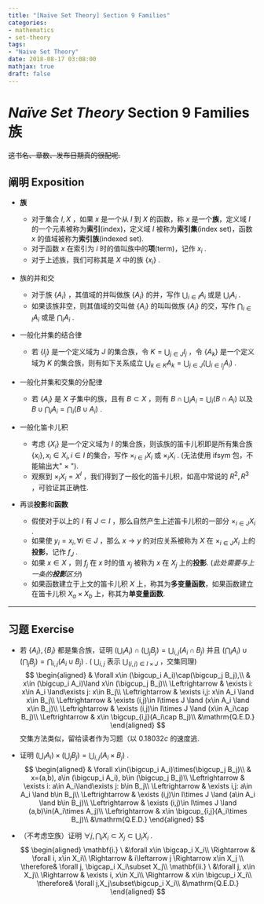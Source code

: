 ```yaml
---
title: "[Naïve Set Theory] Section 9 Families"
categories:
- mathematics
- set-theory
tags:
- "Naive Set Theory"
date: 2018-08-17 03:08:00
mathjax: true
draft: false
---
```

# *Naïve Set Theory* Section 9 Families 族
<del>这书名、章数、发布日期真的很配呢.<del>

## 阐明 Exposition
* **族**
    - 对于集合 $I,X$ ，如果 $x$ 是一个从 $I$ 到 $X$ 的函数，称 $x$ 是一个**族**，定义域 $I$ 的一个元素被称为**索引**(index)，定义域 $I$ 被称为**索引集**(index set)，函数 $x$ 的值域被称为**索引族**(indexed set).
    - 对于函数 $x$ 在索引为 $i$ 时的值叫族中的**项**(term)，记作 $x_i$ .
    - 对于上述族，我们可称其是 $X$ 中的族 $\{x_i\}$ .

* 族的并和交
    - 对于族 $\{A_i\}$ ，其值域的并叫做族 $\{A_i\}$ 的并，写作 $\bigcup_{i\in I}A_i$ 或是 $\bigcup_i A_i$ .
    - 如果该族非空，则其值域的交叫做 $\{A_i\}$ 的叫叫做族 $\{A_i\}$ 的交，写作 $\bigcap_{i\in I}A_i$ 或是 $\bigcap_i A_i$ .

* 一般化并集的结合律
    - 若 $\{I_j\}$ 是一个定义域为 $J$ 的集合族，令 $K=\bigcup_{j\in J}I_j$ ，令 $\{A_k\}$ 是一个定义域为 $K$ 的集合族，则有如下关系成立 $\bigcup_{k\in K}A_k=\bigcup_{j\in J}(\bigcup_{i\in I_j}A_i)$ .

* 一般化并集和交集的分配律
    - 若 $\{A_i\}$ 是 $X$ 子集中的族，且有 $B\subset X$ ，则有 $B\cap \bigcup_i A_i = \bigcup_i (B\cap A_i)$ 以及 $B\cup \bigcap_i A_i = \bigcap_i (B\cup A_i)$ .

* 一般化笛卡儿积
    - 考虑 $\{X_i\}$ 是一个定义域为 $I$ 的集合族，则该族的笛卡儿积即是所有集合族 $\{x_i\},x_i\in X_i, i\in I$ 的集合，写作 $\times_{i\in I}X_i$ 或 $\times_{i}X_i$ . (无法使用 ifsym 包，不能输出大" $\times$ ").
    - 观察到 $\times_i X_i = X^I$ ，我们得到了一般化的笛卡儿积，如高中常说的 $R^2, R^3$ ，可验证其正确性.

* 再谈**投影**和**函数**
    - 假使对于以上的 $I$ 有 $J\subset I$ ，那么自然产生上述笛卡儿积的一部分 $\times_{i\in J}X_i$ .
    - 如果使 $y_i=x_i, \forall i\in J$ ，那么 $x\rightarrow y$ 的对应关系被称为 $X$ 在 $\times_{i\in J}X_i$ 上的**投影**，记作 $f_J$ .
    - 如果 $x\in X$ ，则 $f_j$ 在 $x$ 时的值 $x_j$ 被称为 $x$ 在 $X_j$ 上的**投影**. (*此处需要与上一条的****投影****区分*)
    - 如果函数建立于上文的笛卡儿积 $X$ 上，称其为**多变量函数**，如果函数建立在笛卡儿积 $X_a\times X_b$ 上，称其为**单变量函数**.

----------

## 习题 Exercise
* 若 $\{A_i\},\{B_i\}$ 都是集合族，证明 $(\bigcup_i A_i)\cap(\bigcup_j B_j) = \bigcup_{i,j}(A_i\cap B_j)$ 并且 $(\bigcap_i A_i)\cup(\bigcap_j B_j) = \bigcap_{i,j}(A_i\cup B_j)$ .
( $\bigcup_{i,j}$ 表示 $\bigcup_{(i,j)\in I\times J}$ ，交集同理)
$$
\begin{aligned}
& \forall x\in (\bigcup_i A_i)\cap(\bigcup_j B_j),\\
& x\in (\bigcup_i A_i)\land x\in  (\bigcup_j B_j)\\
\Leftrightarrow & \exists i: x\in A_i \land\exists j: x\in B_j\\
\Leftrightarrow & \exists i,j: x\in A_i \land x\in B_j\\
\Leftrightarrow & \exists (i,j)\in I\times J \land (x\in A_i \land x\in B_j)\\
\Leftrightarrow & \exists (i,j)\in I\times J \land (x\in A_i\cap B_j)\\
\Leftrightarrow & x\in \bigcup_{i,j}(A_i\cap B_j)\\
&\mathrm{Q.E.D.}
\end{aligned}
$$
交集方法类似，留给读者作为习题（以 $0.18032c$ 的速度逃.

* 证明 $(\bigcup_i A_i)\times(\bigcup_j B_j)=\bigcup_{i,j}(A_i\times B_j)$ .
$$
\begin{aligned}
& \forall x\in(\bigcup_i A_i)\times(\bigcup_j B_j)\\
& x=(a,b), a\in (\bigcup_i A_i), b\in (\bigcup_j B_j)\\
\Leftrightarrow & \exists i: a\in A_i\land\exists j: b\in B_j\\
\Leftrightarrow & \exists i,j: a\in A_i \land b\in B_j\\
\Leftrightarrow & \exists (i,j)\in I\times J \land (a\in A_i \land b\in B_j)\\
\Leftrightarrow & \exists (i,j)\in I\times J \land (a,b)\in(A_i\times A_j)\\
\Leftrightarrow & x\in \bigcup_{i,j}(A_i\times B_j)\\
&\mathrm{Q.E.D.}
\end{aligned}
$$
* （不考虑空族）证明 $\forall j, \bigcap_i X_i\subset X_j\subset\bigcup_i X_i$ .
$$
\begin{aligned}
\mathbf{i.} \ &\forall x\in \bigcap_i X_i\\
\Rightarrow & \forall i, x\in X_i\\
\Rightarrow & i\leftarrow j \Rightarrow x\in X_j \\
\therefore& \forall j, \bigcap_i X_i\subset X_j\\
\mathbf{ii.} \ &\forall j, x\in X_j\\
\Rightarrow & \exists i, x\in X_i\\
\Rightarrow & x\in \bigcup_i X_i\\
\therefore& \forall j,X_j\subset\bigcup_i X_i\\
&\mathrm{Q.E.D.}
\end{aligned}
$$
